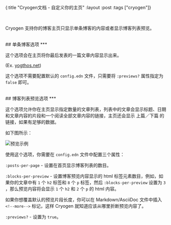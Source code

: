 {:title "Cryogen文档 - 自定义你的主页"
:layout :post
:tags  ["cryogen"]}

<br>

Cryogen 支持你的博客主页只显示单条博客的内容或者显示博客列表预览。

<br>
## 单条博客选项
***

这个选项会在主页将你最后发表的一篇文章内容显示出来。

(Ex. [yogthos.net](http://yogthos.net/))

这个选项不需要配置默认的 `config.edn` 文件，只需要将 `:previews?` 属性指定为 `false` 即可。

<br>
## 博客列表预览选项
***

这个选项允许你在主页显示指定数量的文章列表，列表中的文章会显示标题、日期和文章内容的片段和一个阅读全部文章内容的链接，主页还会显示 上篇／下篇 的链接，如果有足够的数据。

如下图所示：

![预览示例](http://oem503hzx.bkt.clouddn.com/myblog-preview-ex.png)

使用这个选项，你需要在 `config.edn` 文件中配置三个属性：

`:posts-per-page` - 设置在首页显示博客列表的数目。

`:blocks-per-preview` - 设置博客预览内容显示的 html 标签元素数目，例如，如果你的文章中有 `1` 个 `h2` 标签和 `8` 个 `p` 标签，然后 `:blocks-per-preview` 设置为 `3` ，那么预览内容将会显示 `1` 个 `h2` 和 `2` 个 `p` 的 html 内容。

如果你想覆盖默认的预览片段长度，你可以在 Markdown/AsciiDoc 文件中插入 `<!--more-->` 标记，这样 Cryogen 就知道应该从哪里折断预览内容了。

`:previews?` - 设置为 `true`。
